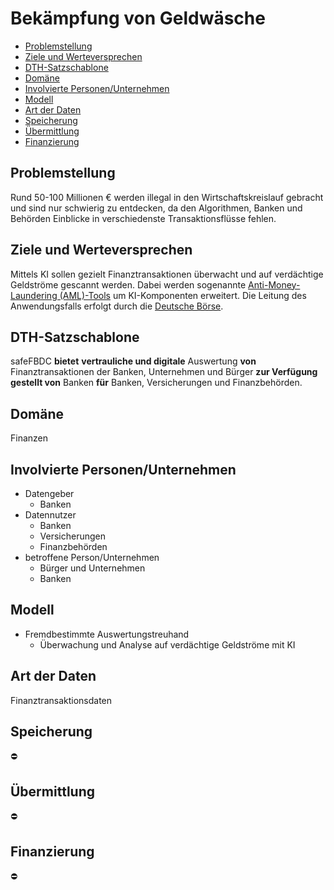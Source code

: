 
# Bekämpfung von Geldwäsche

-   [Problemstellung](#problemstellung)
-   [Ziele und Werteversprechen](#ziele)
-   [DTH-Satzschablone](#schablone)
-   [Domäne](#domaene)
-   [Involvierte Personen/Unternehmen](#involv)
-   [Modell](#modell)
-   [Art der Daten](#daten)
-   [Speicherung](#speicherung)
-   [Übermittlung](#uebermittlung)
-   [Finanzierung](#finanzierung)

<a name="problemstellung"></a>
## Problemstellung

Rund 50-100 Millionen € werden illegal in den Wirtschaftskreislauf gebracht und sind nur schwierig zu entdecken, da den Algorithmen, Banken und Behörden Einblicke in verschiedenste Transaktionsflüsse fehlen.

<a name="ziele"></a>
## Ziele und Werteversprechen

Mittels KI sollen gezielt Finanztransaktionen überwacht und auf verdächtige Geldströme gescannt werden. Dabei werden sogenannte  [Anti-Money-Laundering (AML)-Tools](https://en.wikipedia.org/wiki/Anti-money_laundering_software)  um KI-Komponenten erweitert. Die Leitung des Anwendungsfalls erfolgt durch die  [Deutsche Börse](https://deutsche-boerse.com/dbg-de/).

<a name="schablone"></a>
## DTH-Satzschablone

safeFBDC  **bietet** **vertrauliche und digitale** Auswertung  **von**  Finanztransaktionen  der Banken, Unternehmen und Bürger  **zur Verfügung gestellt von**  Banken  **für**  Banken, Versicherungen und Finanzbehörden.

<a name="domaene"></a>
## Domäne

Finanzen

<a name="involv"></a>
## Involvierte Personen/Unternehmen

-   Datengeber
    -   Banken
-   Datennutzer
    -   Banken
    -   Versicherungen
    -   Finanzbehörden
-   betroffene Person/Unternehmen
    -   Bürger und Unternehmen
    -   Banken

<a name="modell"></a>
## Modell

-   Fremdbestimmte Auswertungstreuhand
    -   Überwachung und Analyse auf verdächtige Geldströme mit KI

<a name="daten"></a>
## Art der Daten

Finanztransaktionsdaten

<a name="speicherung"></a>
## Speicherung

:no_entry:

<a name="uebermittlung"></a>
## Übermittlung

:no_entry:

<a name="finanzierung"></a>
## Finanzierung

:no_entry: